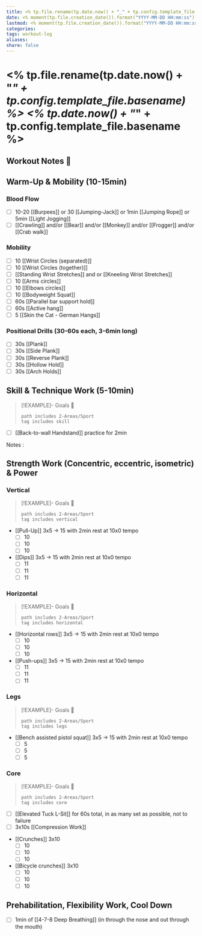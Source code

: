 ```yaml
---
title: <% tp.file.rename(tp.date.now() + "_" + tp.config.template_file.basename) %> <% tp.date.now() + "_" + tp.config.template_file.basename %>
date: <% moment(tp.file.creation_date()).format("YYYY-MM-DD HH:mm:ss") %>
lastmod: <% moment(tp.file.creation_date()).format("YYYY-MM-DD HH:mm:ss") %>
categories: 
tags: workout-log
aliases: 
share: false 
---
```


# <% tp.file.rename(tp.date.now() + "_" + tp.config.template_file.basename) %> <% tp.date.now() + "_" + tp.config.template_file.basename %>

## Workout Notes 📝



## Warm-Up & Mobility (10-15min)

### Blood Flow

- [ ] 10-20 [[Burpees]] or 30 [[Jumping-Jack]] or 1min [[Jumping Rope]] or 5min [[Light Jogging]]
- [ ] [[Crawling]] and/or [[Bear]] and/or [[Monkey]] and/or [[Frogger]] and/or [[Crab walk]]

### Mobility

- [ ] 10 [[Wrist Circles (separated)]]
- [ ] 10 [[Wrist Circles (together)]]
- [ ] [[Standing Wrist Stretches]] and or [[Kneeling Wrist Stretches]]
- [ ] 10 [[Arms circles]]
- [ ] 10 [[Elbows circles]]
- [ ] 10 [[Bodyweight Squat]]
- [ ] 60s [[Parallel bar support hold]]
- [ ] 60s [[Active hang]]
- [ ] 5 [[Skin the Cat - German Hangs]]

### Positional Drills (30-60s each, 3-6min long)

- [ ] 30s [[Plank]]
- [ ] 30s [[Side Plank]]
- [ ] 30s [[Reverse Plank]]
- [ ] 30s [[Hollow Hold]]
- [ ] 30s [[Arch Holds]]

## Skill & Technique Work (5-10min)

> [!EXAMPLE]- Goals 🎯
> ```tasks
> path includes 2-Areas/Sport
> tag includes skill
> ```

- [ ] [[Back-to-wall Handstand]] practice for 2min

Notes : 

## Strength Work (Concentric, eccentric, isometric) & Power

### Vertical

> [!EXAMPLE]- Goals 🎯
> ```tasks
> path includes 2-Areas/Sport
> tag includes vertical
> ```

- [[Pull-Up]] 3x5 → 15 with 2min rest at 10x0 tempo
	- [ ] 10
	- [ ] 10
	- [ ] 10
- [[Dips]] 3x5 → 15 with 2min rest at 10x0 tempo
	- [ ] 11
	- [ ] 11
	- [ ] 11

### Horizontal

> [!EXAMPLE]- Goals 🎯
> ```tasks
> path includes 2-Areas/Sport
> tag includes horizontal
> ```

- [[Horizontal rows]] 3x5 → 15 with 2min rest at 10x0 tempo
	- [ ] 10
	- [ ] 10
	- [ ] 10
- [[Push-ups]] 3x5 → 15 with 2min rest at 10x0 tempo
	- [ ] 11
	- [ ] 11
	- [ ] 11

### Legs

> [!EXAMPLE]- Goals 🎯
> ```tasks
> path includes 2-Areas/Sport
> tag includes legs
> ```

- [[Bench assisted pistol squat]] 3x5 → 15 with 2min rest at 10x0 tempo
	- [ ] 5
	- [ ] 5
	- [ ] 5

### Core

> [!EXAMPLE]- Goals 🎯
> ```tasks
> path includes 2-Areas/Sport
> tag includes core
> ```

- [ ] [[Elevated Tuck L-Sit]] for 60s total, in as many set as possible, not to failure
- [ ] 3x10s [[Compression Work]]
- [[Crunches]] 3x10
	- [ ] 10
	- [ ] 10
	- [ ] 10
- [[Bicycle crunches]] 3x10
	- [ ] 10
	- [ ] 10
	- [ ] 10

## Prehabilitation, Flexibility Work, Cool Down

- [ ] 1min of [[4-7-8 Deep Breathing]] (in through the nose and out through the mouth)